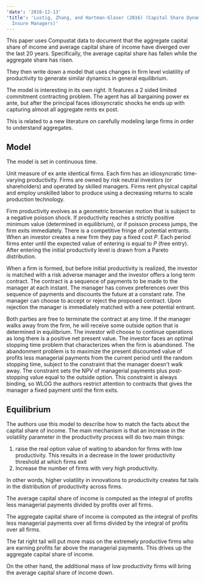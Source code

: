 ```yaml
---
'date': '2016-12-13'
'title': 'Lustig, Zhang, and Hartman-Glaser (2016) (Capital Share Dynamics When Firms
  Insure Managers)'
---
```


<p>This paper uses Compustat data to document that the aggregate capital share of income and average capital share of income have diverged over the last 20 years. Specifically, the average capital share has fallen while the aggregate share has risen.</p>
<p>They then write down a model that uses changes in firm level volatility of productivity to generate similar dynamics in general equilibrium.</p>
<p>The model is interesting in its own right. It features a 2 sided limited commitment contracting problem. The agent has all bargaining power ex ante, but after the principal faces idiosyncratic shocks he ends up with capturing almost all aggregate rents ex post.</p>
<p>This is related to a new literature on carefully modeling large firms in order to understand aggregates.</p>
<h2 id="model">Model</h2>
<p>The model is set in continuous time.</p>
<p>Unit measure of ex ante identical firms. Each firm has an idiosyncratic time-varying productivity. Firms are owned by risk neutral investors (or shareholders) and operated by skilled managers. Firms rent physical capital and employ unskilled labor to produce using a decreasing returns to scale production technology.</p>
<p>Firm productivity evolves as a geometric brownian motion that is subject to a negative poisson shock. If productivity reaches a strictly positive minimum value (determined in equilibrium), or if poisson process jumps, the firm exits immediately. There is a competitive fringe of potential entrants. When an investor creates a new firm they pay a fixed cost <span class="math inline"><em>P</em></span>. Each period firms enter until the expected value of entering is equal to <span class="math inline"><em>P</em></span> (free entry). After entering the initial productivity level is drawn from a Pareto distribution.</p>
<p>When a firm is formed, but before initial productivity is realized, the investor is matched with a risk adverse manager and the investor offers a long term contract. The contract is a sequence of payments to be made to the manager at each instant. The manager has convex preferences over this sequence of payments and discounts the future at a constant rate. The manager can choose to accept or reject the proposed contract. Upon rejection the manager is immediately matched with a new potential entrant.</p>
<p>Both parties are free to terminate the contract at any time. If the manager walks away from the firm, he will receive some outside option that is determined in equilibrium. The investor will choose to continue operations as long there is a positive net present value. The investor faces an optimal stopping time problem that characterizes when the firm is abandoned. The abandonment problem is to maximize the present discounted value of profits less managerial payments from the current period until the random stopping time, subject to the constraint that the manager doesn't walk away. The constraint sets the NPV of managerial payments plus post-stopping value equal to the outside option. This constraint is always binding, so WLOG the authors restrict attention to contracts that gives the manager a fixed payment until the firm exits.</p>
<h2 id="equilibrium">Equilibrium</h2>
<p>The authors use this model to describe how to match the facts about the capital share of income. The main mechanism is that an increase in the volatility parameter in the productivity process will do two main things:</p>
<ol style="list-style-type: decimal">
<li>raise the real option value of waiting to abandon for firms with low productivity. This results in a decrease in the lower productivity threshold at which firms exit</li>
<li>Increase the number of firms with very high productivity.</li>
</ol>
<p>In other words, higher volatility in innovations to productivity creates fat tails in the distribution of productivity across firms.</p>
<p>The average capital share of income is computed as the integral of profits less managerial payments divided by profits over all firms.</p>
<p>The aggregate capital share of income is computed as the integral of profits less managerial payments over all firms divided by the integral of profits over all firms.</p>
<p>The fat right tail will put more mass on the extremely productive firms who are earning profits far above the managerial payments. This drives up the aggregate capital share of income.</p>
<p>On the other hand, the additional mass of low productivity firms will bring the average capital share of income down.</p>

